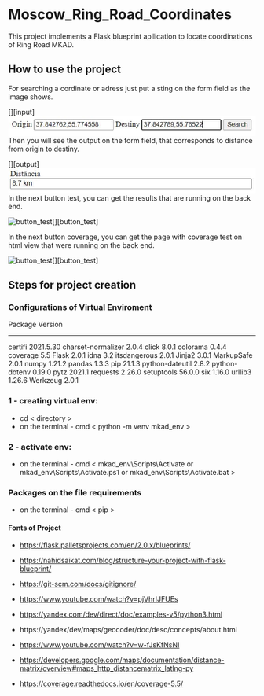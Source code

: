 # Moscow_Ring_Road_Coordinates
This project implements a Flask blueprint apllication to locate coordinations of Ring Road MKAD.

## How to use the project

For searching a cordinate or adress just put a sting on the form field as the image shows.

[<img align="left" alt="input" width="auto" src="https://github.com/alexaugusto23/Moscow_Ring_Road_Coordinates/blob/main/imgs_readme/input.JPG">][input]

Then you will see the output on the form field, that corresponds to distance from origin to destiny.

[<img align="left" alt="output" width="auto" src="https://github.com/alexaugusto23/Moscow_Ring_Road_Coordinates/blob/main/imgs_readme/output.JPG">][output]

In the next button test, you can get the results that are running on the back end.

[<img align="left" alt="button_test" width="auto" src="">][button_test]

In the next button coverage, you can get the page with coverage test on html view that were running on the back end.

[<img align="left" alt="button_test" width="auto" src="">][button_test]


## Steps for project creation

### Configurations of Virtual Enviroment

Package            Version
------------------ ---------
certifi            2021.5.30
charset-normalizer 2.0.4
click              8.0.1
colorama           0.4.4
coverage           5.5
Flask              2.0.1
idna               3.2
itsdangerous       2.0.1
Jinja2             3.0.1
MarkupSafe         2.0.1
numpy              1.21.2
pandas             1.3.3
pip                21.1.3
python-dateutil    2.8.2
python-dotenv      0.19.0
pytz               2021.1
requests           2.26.0
setuptools         56.0.0
six                1.16.0
urllib3            1.26.6
Werkzeug           2.0.1

### 1 - creating virtual env: 

* cd < directory > 
* on the terminal - cmd < python -m venv mkad_env >

### 2 - activate env:

* on the terminal - cmd < mkad_env\Scripts\Activate or mkad_env\Scripts\Activate.ps1 or mkad_env\Scripts\Activate.bat >

### Packages on the file requirements
* on the terminal - cmd < pip >

#### Fonts of Project

* https://flask.palletsprojects.com/en/2.0.x/blueprints/

* https://nahidsaikat.com/blog/structure-your-project-with-flask-blueprint/

* https://git-scm.com/docs/gitignore/

* https://www.youtube.com/watch?v=pjVhrIJFUEs

* https://yandex.com/dev/direct/doc/examples-v5/python3.html 

* https://yandex/dev/maps/geocoder/doc/desc/concepts/about.html

* https://www.youtube.com/watch?v=w-fJsKfNsNI

* https://developers.google.com/maps/documentation/distance-matrix/overview#maps_http_distancematrix_latlng-py

 * https://coverage.readthedocs.io/en/coverage-5.5/